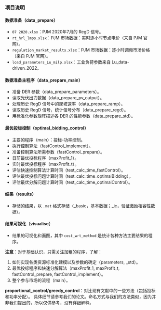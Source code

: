 ### 项目说明

#### 数据准备（data_prepare）
- `07 2020.xlsx`：PJM 2020年7月的 RegD 信号。
- `rt_hrl_lmps.xlsx`：PJM 市场数据：实时逐小时节点电价（来自 PJM 官网）。
- `regulation_market_results.xlsx`：PJM 市场数据：逐小时调频市场价格（来自 PJM 官网）。
- `load_parameters_Lu_milp.xlsx`：工业负荷参数来自 Lu_data-driven_2022。

#### 数据准备主程序（data_prepare_main）
- 准备 DER 参数（data_prepare_parameters）。
- 读取光伏出力数据（data_prepare_pv_output）。
- 处理历史 RegD 信号中的爬坡速率（data_prepare_ramp）。
- 读取历史 RegD 信号，统计信号分布（data_prepare_regd）。
- 用标准化参数矩阵描述各 DER 的性能参数（data_prepare_std）。

#### 最优投标控制（optimal_bidding_control）
- 主要的程序（main）：投标-功率控制。
- 执行控制算法（fastControl_implement）。
- 准备控制算法所需参数（fastControl_prepare）。
- 日前最优投标程序（maxProfit_1）。
- 实时最优投标程序（maxProfit_t）。
- 评估快速控制算法计算时间（test_calc_time_fastControl）。
- 评估最优投标问题计算时间（test_calc_time_optimalBidding）。
- 评估最优分解问题计算时间（test_calc_time_optimalControl）。

#### 结果（results）
- 存储的结果，以 `.mat` 格式存储（_basic，基本数据；_ic，验证激励相容性数据）。

#### 结果可视化（visualise）
- 结果的可视化和画图，其中 `cost_wrt_method` 是统计各种方法主要结果的程序。

**注意**：对于基础认识，只需关注加粗的程序，了解：
1. 如何实现各类资源标准化建模以及参数的确定（parameters, _std）。
2. 最优投标程序和快速分解算法（maxProfit_1, maxProfit_t, fastControl_prepare, fastControl_implement）。
3. 整个参与市场的流程（main）。

**proportional_control/greedy_control**：对比现有文献中的一些方法（包括投标和功率分配）。
具体细节请参考我们的论文。命名方式与我们的方法类似，因为并非我们提出的，所以仅供参考，没有详细解释。